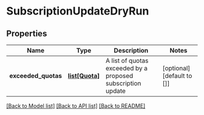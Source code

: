 # SubscriptionUpdateDryRun

## Properties
Name | Type | Description | Notes
------------ | ------------- | ------------- | -------------
**exceeded_quotas** | [**list[Quota]**](Quota.md) | A list of quotas exceeded by a proposed subscription update | [optional] [default to []]

[[Back to Model list]](../README.md#documentation-for-models) [[Back to API list]](../README.md#documentation-for-api-endpoints) [[Back to README]](../README.md)



